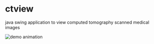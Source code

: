 # ctview
java swing application to view computed tomography scanned medical images

![demo animation](https://github.com/jasjisdo/ctview/raw/master/doc/demo.gif)
